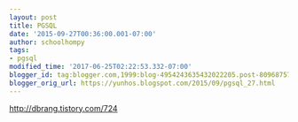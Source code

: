 ```yaml
---
layout: post
title: PGSQL
date: '2015-09-27T00:36:00.001-07:00'
author: schoolhompy
tags:
- pgsql
modified_time: '2017-06-25T02:22:53.332-07:00'
blogger_id: tag:blogger.com,1999:blog-4954243635432022205.post-809687571516017947
blogger_orig_url: https://yunhos.blogspot.com/2015/09/pgsql_27.html
---
```


http://dbrang.tistory.com/724